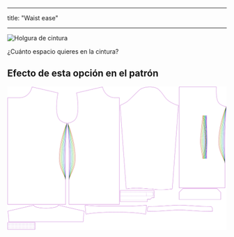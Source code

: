 - - -
title: "Waist ease"
- - -

![Holgura de cintura](waistease.svg)

¿Cuánto espacio quieres en la cintura?

## Efecto de esta opción en el patrón

![Esta imagen muestra el efecto de esta opción superponiendo varias variantes que tienen un valor diferente para esta opción](simon_waistease_sample.svg "Effect of this option on the pattern")
